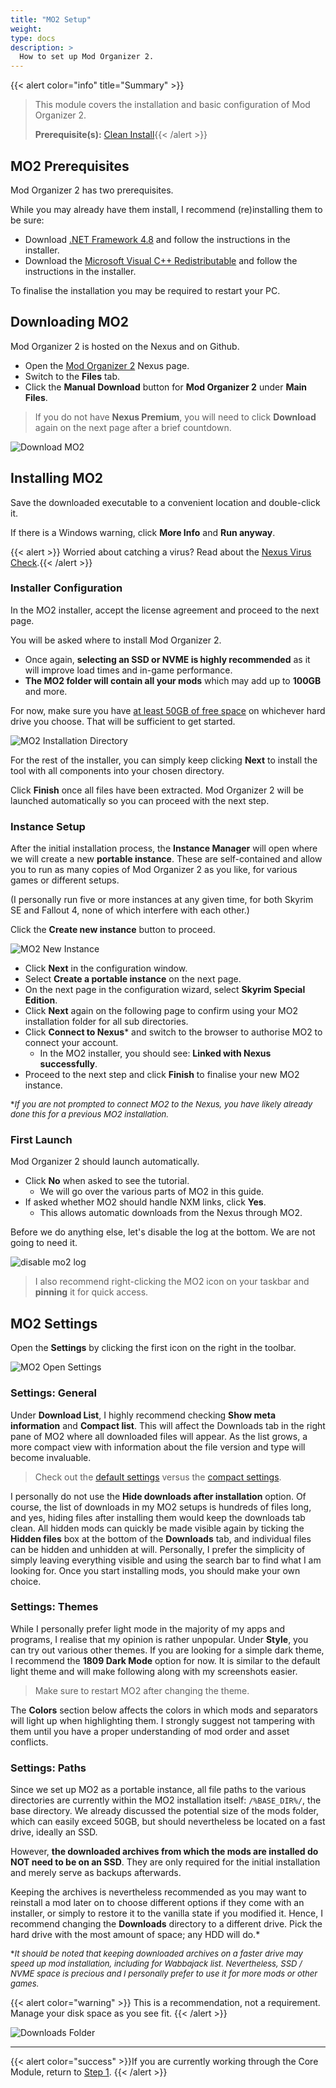 ```yaml
---
title: "MO2 Setup"
weight:
type: docs
description: >
  How to set up Mod Organizer 2.
---
```


{{< alert color="info" title="Summary" >}}
> This module covers the installation and basic configuration of Mod Organizer 2.<p>
> **Prerequisite(s):** [Clean Install](/bg/additional-modules/clean-install/){{< /alert >}}

## MO2 Prerequisites

Mod Organizer 2 has two prerequisites.

While you may already have them install, I recommend (re)installing them to be sure:

- Download [.NET Framework 4.8](https://dotnet.microsoft.com/download/dotnet-framework/thank-you/net48-web-installer) and follow the instructions in the installer.
- Download the [Microsoft Visual C++ Redistributable](https://aka.ms/vs/16/release/vc_redist.x64.exe) and follow the instructions in the installer.
    
To finalise the installation you may be required to restart your PC.

## Downloading MO2

Mod Organizer 2 is hosted on the Nexus and on Github.

- Open the [Mod Organizer 2](https://www.nexusmods.com/skyrimspecialedition/mods/6194) Nexus page.
- Switch to the **Files** tab.
- Click the **Manual Download** button for **Mod Organizer 2** under **Main Files**.

> If you do not have **Nexus Premium**, you will need to click **Download** again on the next page after a brief countdown.

![Download MO2](/Pictures/bg/mo2-setup/download-mo2.png)

## Installing MO2

Save the downloaded executable to a convenient location and double-click it.

If there is a Windows warning, click **More Info** and **Run anyway**.

{{< alert >}} Worried about catching a virus? Read about the [Nexus Virus Check](/bg/knowledge-base/nexus-virus-check/).{{< /alert >}}

### Installer Configuration

In the MO2 installer, accept the license agreement and proceed to the next page.

You will be asked where to install Mod Organizer 2.

- Once again, **selecting an SSD or NVME is highly recommended** as it will improve load times and in-game performance.
- **The MO2 folder will contain all your mods** which may add up to **100GB** and more.
  
For now, make sure you have <u>at least 50GB of free space</u> on whichever hard drive you choose. That will be sufficient to get started.

![MO2 Installation Directory](/Pictures/bg/mo2-setup/mo2-installation-directory.png)

For the rest of the installer, you can simply keep clicking **Next** to install the tool with all components into your chosen directory.

Click **Finish** once all files have been extracted. Mod Organizer 2 will be launched automatically so you can proceed with the next step.

### Instance Setup

After the initial installation process, the **Instance Manager** will open where we will create a new **portable instance**. These are self-contained and allow you to run as many copies of Mod Organizer 2 as you like, for various games or different setups.

(I personally run five or more instances at any given time, for both Skyrim SE and Fallout 4, none of which interfere with each other.)

Click the **Create new instance** button to proceed.

![MO2 New Instance](/Pictures/bg/mo2-setup/mo2-new-instance.png)
  
- Click **Next** in the configuration window.
- Select **Create a portable instance** on the next page.
- On the next page in the configuration wizard, select **Skyrim Special Edition**.
- Click **Next** again on the following page to confirm using your MO2 installation folder for all sub directories.
- Click **Connect to Nexus**\* and switch to the browser to authorise MO2 to connect your account.
	- In the MO2 installer, you should see: **Linked with Nexus successfully**.
- Proceed to the next step and click **Finish** to finalise your new MO2 instance.

<font size="2">\**If you are not prompted to connect MO2 to the Nexus, you have likely already done this for a previous MO2 installation.*</font>

### First Launch

Mod Organizer 2 should launch automatically.

- Click **No** when asked to see the tutorial.
	- We will go over the various parts of MO2 in this guide.
- If asked whether MO2 should handle NXM links, click **Yes**.
	- This allows automatic downloads from the Nexus through MO2.

Before we do anything else, let's disable the log at the bottom. We are not going to need it.

![disable mo2 log](/Pictures/bg/mo2-setup/disable-mo2-log.png)

> I also recommend right-clicking the MO2 icon on your taskbar and **pinning** it for quick access.

## MO2 Settings

Open the **Settings** by clicking the first icon on the right in the toolbar.

![MO2 Open Settings](/Pictures/bg/mo2-setup/mo2-open-settings.png)

### Settings: General

Under **Download List**, I highly recommend checking **Show meta information** and **Compact list**. This will affect the Downloads tab in the right pane of MO2 where all downloaded files will appear. As the list grows, a more compact view with information about the file version and type will become invaluable.

>Check out the [default settings](https://i.imgur.com/BW4F4tD.png) versus the [compact settings](https://i.imgur.com/eNnzd6p.png).

I personally do not use the **Hide downloads after installation** option. Of course, the list of downloads in my MO2 setups is hundreds of files long, and yes, hiding files after installing them would keep the downloads tab clean. All hidden mods can quickly be made visible again by ticking the **Hidden files** box at the bottom of the **Downloads** tab, and individual files can be hidden and unhidden at will. Personally, I prefer the simplicity of simply leaving everything visible and using the search bar to find what I am looking for. Once you start installing mods, you should make your own choice.

### Settings: Themes

While I personally prefer light mode in the majority of my apps and programs, I realise that my opinion is rather unpopular. Under **Style**, you can try out various other themes. If you are looking for a simple dark theme, I recommend the **1809 Dark Mode** option for now. It is similar to the default light theme and will make following along with my screenshots easier.

>Make sure to restart MO2 after changing the theme.

The **Colors** section below affects the colors in which mods and separators will light up when highlighting them. I strongly suggest not tampering with them until you have a proper understanding of mod order and asset conflicts.

### Settings: Paths

Since we set up MO2 as a portable instance, all file paths to the various directories are currently within the MO2 installation itself: `/%BASE_DIR%/`, the base directory. We already discussed the potential size of the mods folder, which can easily exceed 50GB, but should nevertheless be located on a fast drive, ideally an SSD.

However, **the downloaded archives from which the mods are installed do NOT need to be on an SSD**. They are only required for the initial installation and merely serve as backups afterwards.

Keeping the archives is nevertheless recommended as you may want to reinstall a mod later on to choose different options if they come with an installer, or simply to restore it to the vanilla state if you modified it. Hence, I recommend changing the **Downloads** directory to a different drive. Pick the hard drive with the most amount of space; any HDD will do.\*

<font size="2">\**It should be noted that keeping downloaded archives on a faster drive may speed up mod installation, including for Wabbajack list. Nevertheless, SSD / NVME space is precious and I personally prefer to use it for more mods or other games.*</font>

{{< alert color="warning" >}} This is a recommendation, not a requirement. Manage your disk space as you see fit. {{< /alert >}}

![Downloads Folder](/Pictures/bg/mo2-setup/mo2-downloads-folder.png)

---

{{< alert color="success" >}}If you are currently working through the Core Module, return to [Step 1](/bg/core-module/step1/#ui-overview). {{< /alert >}}